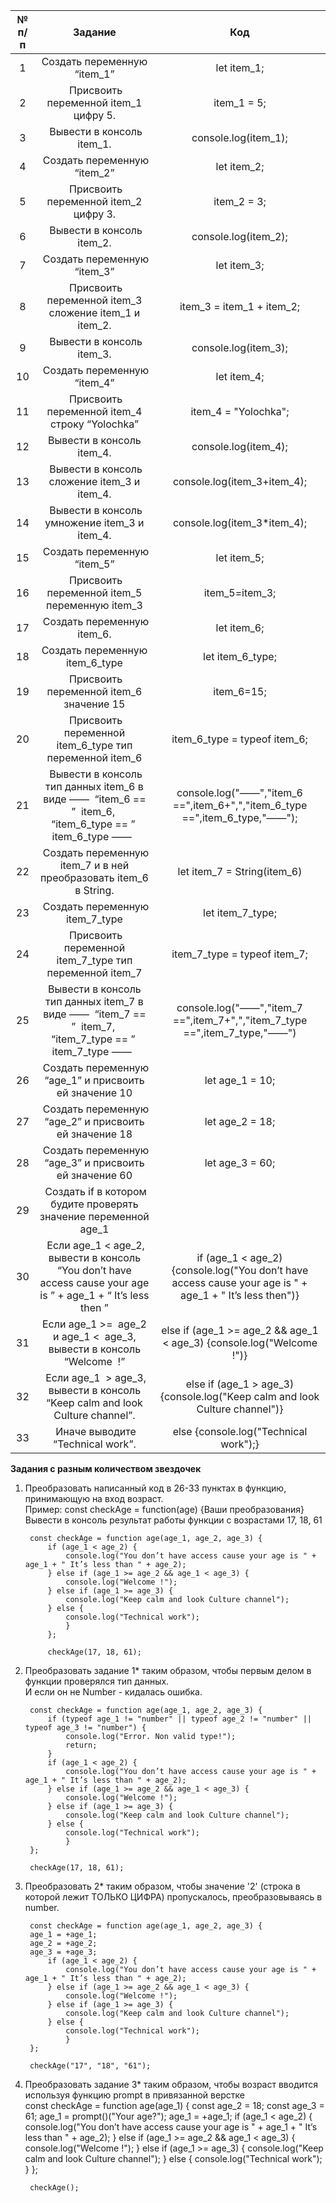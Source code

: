 № п/п | Задание  | Код
|:-----:| :---------:|:---------:
1 | Создать переменную “item_1” | let item_1;
2 |  Присвоить переменной item_1 цифру 5. | item_1 = 5;
3 |  Вывести в консоль item_1. | console.log(item_1);
4 |  Создать переменную “item_2” | let item_2;
5 |  Присвоить переменной item_2 цифру 3. | item_2 = 3;
6 |  Вывести в консоль item_2. | console.log(item_2);
7 |  Создать переменную “item_3” | let item_3;
8 |  Присвоить переменной item_3 сложение item_1 и item_2. | item_3 = item_1 + item_2;
9 |  Вывести в консоль item_3. | console.log(item_3);
10 |  Создать переменную “item_4” | let item_4;
11 |  Присвоить переменной item_4 строку “Yolochka” | item_4 = "Yolochka";
12 | Вывести в консоль item_4. | console.log(item_4);
13 |  Вывести в консоль сложение item_3 и item_4. | console.log(item_3+item_4);
14 |  Вывести в консоль умножение item_3 и item_4. | console.log(item_3*item_4);
15 |  Создать переменную “item_5” | let item_5;
16 |  Присвоить переменной item_5 переменную item_3 | item_5=item_3;
17 |  Создать переменную item_6. | let item_6;
18 | Создать переменную item_6_type | let item_6_type;
19 |  Присвоить переменной item_6 значение 15 | item_6=15;
20 |  Присвоить переменной item_6_type тип переменной item_6 | item_6_type = typeof item_6;
21 |  Вывести в консоль тип данных item_6 в виде ——  “item_6 == ”  item_6,  “item_6_type == ”  item_6_type ——   | console.log("——","item_6 ==",item_6+",","item_6_type ==",item_6_type,"——");
22 |  Создать переменную item_7 и в ней преобразовать item_6 в String. | let item_7 = String(item_6)
23 |  Создать переменную item_7_type | let item_7_type;
24 |  Присвоить переменной item_7_type тип переменной item_7 | item_7_type = typeof item_7;
25 | Вывести в консоль тип данных item_7 в виде ——  “item_7 == ”  item_7,  “item_7_type == ”  item_7_type ——   | console.log("——","item_7 ==",item_7+",","item_7_type ==",item_7_type,"——")
26 |  Создать переменную “age_1” и присвоить ей значение 10 | let age_1 = 10;
27 |  Создать переменную “age_2” и присвоить ей значение 18 | let age_2 = 18;
28 |  Создать переменную “age_3” и присвоить ей значение 60 | let age_3 = 60;
29 |  Создать if в котором будите проверять значение переменной age_1 | 
30 |  Если age_1 < age_2, вывести в консоль “You don’t have access cause your age is ” + age_1 + “ It’s less then ” | if (age_1 < age_2){console.log("You don’t have access cause your age is " + age_1 + " It’s less then")}
31 | Если age_1 >=  age_2 и age_1 <  age_3, вывести в консоль “Welcome  !” | else if (age_1 >= age_2 && age_1 < age_3) {console.log("Welcome !")}
32 |  Если age_1  > age_3, вывести в консоль “Keep calm and look Culture channel”. | else if (age_1 > age_3) {console.log("Keep calm and look Culture channel")}
33 |  Иначе выводите “Technical work”. | else {console.log("Technical work");}


**Задания с разным количеством звездочек**  

1. Преобразовать написанный код в 26-33 пунктах в функцию, принимающую на вход возраст.  
Пример: const checkAge = function(age) {Ваши преобразования}  
Вывести в консоль результат работы функции с возрастами 17, 18, 61  

        const checkAge = function age(age_1, age_2, age_3) {
            if (age_1 < age_2) {
                console.log("You don’t have access cause your age is " + age_1 + " It’s less than " + age_2);
            } else if (age_1 >= age_2 && age_1 < age_3) {
                console.log("Welcome !");
            } else if (age_1 >= age_3) {
                console.log("Keep calm and look Culture channel");
            } else {
                console.log("Technical work");
                }
            };

            checkAge(17, 18, 61);

2. Преобразовать задание 1* таким образом, чтобы первым делом в функции проверялся тип данных.   
И если он не Number - кидалась ошибка.
        
        const checkAge = function age(age_1, age_2, age_3) {
            if (typeof age_1 != "number" || typeof age_2 != "number" || typeof age_3 != "number") {
                console.log("Error. Non valid type!");
                return;
            }
            if (age_1 < age_2) {
                console.log("You don’t have access cause your age is " + age_1 + " It’s less than " + age_2);
            } else if (age_1 >= age_2 && age_1 < age_3) {
                console.log("Welcome !");
            } else if (age_1 >= age_3) {
                console.log("Keep calm and look Culture channel");
            } else {
                console.log("Technical work");
                }
        };

        checkAge(17, 18, 61);

3. Преобразовать 2* таким образом, чтобы значение '2' (строка в которой лежит ТОЛЬКО ЦИФРА) пропускалось, преобразовываясь в number.    

        const checkAge = function age(age_1, age_2, age_3) {
        age_1 = +age_1;
        age_2 = +age_2;
        age_3 = +age_3;
            if (age_1 < age_2) {
                console.log("You don’t have access cause your age is " + age_1 + " It’s less than " + age_2);
            } else if (age_1 >= age_2 && age_1 < age_3) {
                console.log("Welcome !");
            } else if (age_1 >= age_3) {
                console.log("Keep calm and look Culture channel");
            } else {
                console.log("Technical work");
                }
        };

        checkAge("17", "18", "61");

4. Преобразовать задание 3* таким образом, чтобы возраст вводится используя функцию prompt в привязанной верстке  
        const checkAge = function age(age_1) {
        const age_2 = 18;
        const age_3 = 61;
        age_1 = prompt()("Your age?");
        age_1 = +age_1;
            if (age_1 < age_2) {
                console.log("You don’t have access cause your age is " + age_1 + " It’s less than " + age_2);
            } else if (age_1 >= age_2 && age_1 < age_3) {
                console.log("Welcome !");
            } else if (age_1 >= age_3) {
                console.log("Keep calm and look Culture channel");
            } else {
                console.log("Technical work");
                }
        };

        checkAge();
